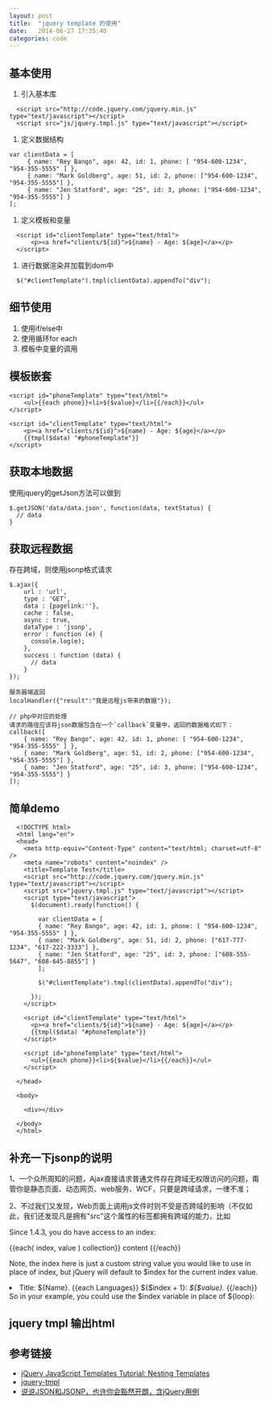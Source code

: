 ```yaml
---
layout: post
title:  "jquery template 的使用"
date:   2014-06-27 17:35:40
categories: code
---
```


基本使用
------------
1. 引入基本库

```
  <script src="http://code.jquery.com/jquery.min.js" type="text/javascript"></script>
  <script src="js/jquery.tmpl.js" type="text/javascript"></script>  
```

1. 定义数据结构

```
var clientData = [
     { name: "Rey Bango", age: 42, id: 1, phone: [ "954-600-1234", "954-355-5555" ] },
     { name: "Mark Goldberg", age: 51, id: 2, phone: ["954-600-1234", "954-355-5555"] },
     { name: "Jen Statford", age: "25", id: 3, phone: ["954-600-1234", "954-355-5555"] }
];
```

1. 定义模板和变量

```
  <script id="clientTemplate" type="text/html">
      <p><a href="clients/${id}">${name} - Age: ${age}</a></p>
  </script>
```


1. 进行数据渲染并加载到dom中

```
  $("#clientTemplate").tmpl(clientData).appendTo("div");
```


细节使用
---------
1. 使用if/else中
1. 使用循环for each
1. 模板中变量的调用


模板嵌套
---------


```
<script id="phoneTemplate" type="text/html">
    <ul>{{each phone}}<li>${$value}</li>{{/each}}</ul>
</script>

<script id="clientTemplate" type="text/html">
    <p><a href="clients/${id}">${name} - Age: ${age}</a></p>
    {{tmpl($data) "#phoneTemplate"}}
</script>
```


获取本地数据
------------
使用jquery的getJson方法可以做到

``` 
$.getJSON('data/data.json', function(data, textStatus) {
  // data
}
```


获取远程数据
-------------
存在跨域，则使用jsonp格式请求

```
$.ajax({
    url : 'url',
    type : 'GET',
    data : {pagelink:''},
    cache : false,
    async : true,
    dataType : 'jsonp',
    error : function (e) {
      console.log(e);
    },
    success : function (data) {
      // data
    }
}); 

服务器端返回
localHandler({"result":"我是远程js带来的数据"});

// php中对应的处理
请求的路径应该将json数据包含在一个`callback`变量中，返回的数据格式如下：
callback([
    { name: "Rey Bango", age: 42, id: 1, phone: [ "954-600-1234", "954-355-5555" ] },
    { name: "Mark Goldberg", age: 51, id: 2, phone: ["954-600-1234", "954-355-5555"] },
    { name: "Jen Statford", age: "25", id: 3, phone: ["954-600-1234", "954-355-5555"] }
]);
```


简单demo
----------

```
  <!DOCTYPE html>
  <html lang="en">
  <head> 
    <meta http-equiv="Content-Type" content="text/html; charset=utf-8" /> 
    <meta name="robots" content="noindex" /> 
    <title>Template Test</title> 
    <script src="http://code.jquery.com/jquery.min.js" type="text/javascript"></script>
    <script src="jquery.tmpl.js" type="text/javascript"></script>  
    <script type="text/javascript">
      $(document).ready(function() {

        var clientData = [
        { name: "Rey Bango", age: 42, id: 1, phone: [ "954-600-1234", "954-355-5555" ] },
        { name: "Mark Goldberg", age: 51, id: 2, phone: ["617-777-1234", "617-222-3333"] },
        { name: "Jen Statford", age: "25", id: 3, phone: ["608-555-5647", "608-645-8855"] }
        ];

        $("#clientTemplate").tmpl(clientData).appendTo("div");

      });
    </script>

    <script id="clientTemplate" type="text/html">
      <p><a href="clients/${id}">${name} - Age: ${age}</a></p>
      {{tmpl($data) "#phoneTemplate"}}
    </script>

    <script id="phoneTemplate" type="text/html">
      <ul>{{each phone}}<li>${$value}</li>{{/each}}</ul>
    </script>

  </head> 
  
  <body> 

    <div></div>

  </body> 
  </html> 
```


补充一下jsonp的说明
--------------------
1、一个众所周知的问题，Ajax直接请求普通文件存在跨域无权限访问的问题，甭管你是静态页面、动态网页、web服务、WCF，只要是跨域请求，一律不准；

2、不过我们又发现，Web页面上调用js文件时则不受是否跨域的影响（不仅如此，我们还发现凡是拥有"src"这个属性的标签都拥有跨域的能力，比如<script>、<img>、<iframe>）；

3、于是可以判断，当前阶段如果想通过纯web端（ActiveX控件、服务端代理、属于未来的HTML5之Websocket等方式不算）跨域访问数据就只有一种可能，那就是在远程服务器上设法把数据装进js格式的文件里，供客户端调用和进一步处理；

4、恰巧我们已经知道有一种叫做JSON的纯字符数据格式可以简洁的描述复杂数据，更妙的是JSON还被js原生支持，所以在客户端几乎可以随心所欲的处理这种格式的数据；

5、这样子解决方案就呼之欲出了，web客户端通过与调用脚本一模一样的方式，来调用跨域服务器上动态生成的js格式文件（一般以JSON为后缀），显而易见，服务器之所以要动态生成JSON文件，目的就在于把客户端需要的数据装入进去。

6、客户端在对JSON文件调用成功之后，也就获得了自己所需的数据，剩下的就是按照自己需求进行处理和展现了，这种获取远程数据的方式看起来非常像AJAX，但其实并不一样。

7、为了便于客户端使用数据，逐渐形成了一种非正式传输协议，人们把它称作JSONP，该协议的一个要点就是允许用户传递一个callback参数给服务端，然后服务端返回数据时会将这个callback参数作为函数名来包裹住JSON数据，这样客户端就可以随意定制自己的函数来自动处理返回数据了。


jquery tmpl index
----------------------
<script id="topMenuTemplate" type="text/x-jQuery-tmpl">
{{if data}}
{{each data}}
<div class="tbtn" data-z_index="${loop??}"> //<--I need to use loop count here too!!
    <div id="${name}" class="tab_non">
        <div class=left></div>
        <div class=right></div>
        <div class=bg>
            <div class=icon></div>
            <div class=font id=topbutton>${name}</div>
        </div>
        <div class="close"></div>
    </div>
</div>
{{/each}}
{{/if}}
</script>


Since 1.4.3, you do have access to an index:

{{each( index, value ) collection}} content {{/each}}


Note, the index here is just a custom string value you would like to use in place of index, but jQuery will default to $index for the current index value.

<li>
    Title: ${Name}.
    {{each Languages}}
        ${$index + 1}: <em>${$value}. </em>
    {{/each}}
</li>
So in your example, you could use the $index variable in place of ${loop}:

<div class="tbtn" data-z_index="${index}">


jquery tmpl 输出html
-----------------------
<script type="text/x-jquery-tmpl" id="linkTemplate">
    <h2>${Name}</h2>
    <div>{{html link}}</div>
</script>
<div id="linklist"></div>
<script type="text/javascript">
    var linkList = [
    {Name:"百度一下，你就知道",link:"<a href=\"http://www.baidu.com\">百度一下</a>"},
    {Name:"谷歌一下，你就知道",link:"<a href=\"http://www.g.cn\">谷歌一下</a>"}
    ];
    $("#linkTemplate").tmpl(linkList).appendTo("#linklist");
</script>


参考链接
---------
- [jQuery JavaScript Templates Tutorial: Nesting Templates](http://blog.reybango.com/2010/07/12/jquery-javascript-templates-tutorial-nesting-templates/)
- [jquery-tmpl](https://github.com/BorisMoore/jquery-tmpl)
- [说说JSON和JSONP，也许你会豁然开朗，含jQuery用例](http://www.cnblogs.com/dowinning/archive/2012/04/19/json-jsonp-jquery.html)